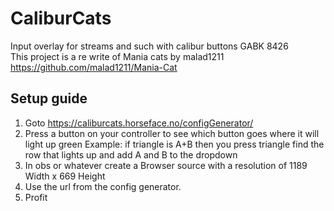 # CaliburCats
Input overlay for streams and such with calibur buttons GABK 8426<br/>
This project is a re write of Mania cats by malad1211
https://github.com/malad1211/Mania-Cat

## Setup guide ##
1. Goto https://caliburcats.horseface.no/configGenerator/
2. Press a button on your controller to see which button goes where it will light up green
      Example: if triangle is A+B then you press triangle find the row that lights up and add A and B to the dropdown
4. In obs or whatever create a Browser source with a resolution of 1189 Width x 669 Height 
5. Use the url from the config generator.
6. Profit

